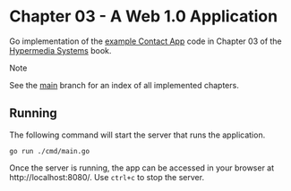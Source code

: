 # Chapter 03 - A Web 1.0 Application

Go implementation of the [example Contact App][0] code in Chapter 03 of the [Hypermedia Systems][1] book.

> [!NOTE]  
> See the [main][2] branch for an index of all implemented chapters.

## Running

The following command will start the server that runs the application.

```shell
go run ./cmd/main.go 
```
Once the server is running, the app can be accessed in your browser at http://localhost:8080/. Use `ctrl+c` to stop the server.

[0]: https://github.com/bigskysoftware/contact-app "Contact App"
[1]: https://hypermedia.systems/ "Hypermedia Systems book"
[2]: https://github.com/mousedownco/htmx-contact-app "htmx-contact-app main"